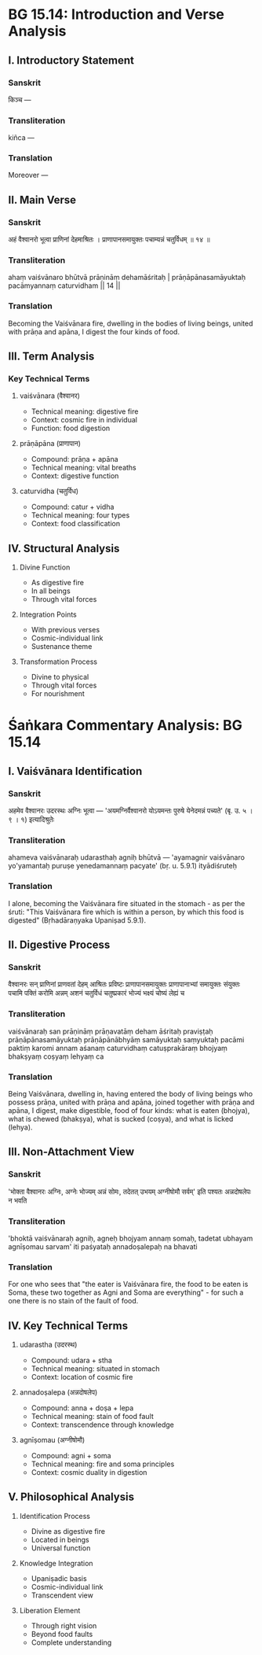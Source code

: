 # BG 15.14: Introduction and Verse Analysis

## I. Introductory Statement

### Sanskrit
किञ्च —

### Transliteration
kiñca —

### Translation
Moreover —

## II. Main Verse

### Sanskrit
अहं वैश्वानरो भूत्वा प्राणिनां देहमाश्रितः ।
प्राणापानसमायुक्तः पचाम्यन्नं चतुर्विधम् ॥ १४ ॥

### Transliteration
ahaṃ vaiśvānaro bhūtvā prāṇināṃ dehamāśritaḥ |
prāṇāpānasamāyuktaḥ pacāmyannaṃ caturvidham || 14 ||

### Translation
Becoming the Vaiśvānara fire, dwelling in the bodies of living beings, united with prāṇa and apāna, I digest the four kinds of food.

## III. Term Analysis

### Key Technical Terms
1. vaiśvānara (वैश्वानर)
   - Technical meaning: digestive fire
   - Context: cosmic fire in individual
   - Function: food digestion

2. prāṇāpāna (प्राणापान)
   - Compound: prāṇa + apāna
   - Technical meaning: vital breaths
   - Context: digestive function

3. caturvidha (चतुर्विध)
   - Compound: catur + vidha
   - Technical meaning: four types
   - Context: food classification

## IV. Structural Analysis

1. Divine Function
   - As digestive fire
   - In all beings
   - Through vital forces

2. Integration Points
   - With previous verses
   - Cosmic-individual link
   - Sustenance theme

3. Transformation Process
   - Divine to physical
   - Through vital forces
   - For nourishment

# Śaṅkara Commentary Analysis: BG 15.14

## I. Vaiśvānara Identification

### Sanskrit
अहमेव वैश्वानरः उदरस्थः अग्निः भूत्वा — 'अयमग्निर्वैश्वानरो योऽयमन्तः पुरुषे येनेदमन्नं पच्यते' (बृ. उ. ५ । ९ । १) इत्यादिश्रुतेः

### Transliteration
ahameva vaiśvānaraḥ udarasthaḥ agniḥ bhūtvā — 'ayamagnir vaiśvānaro yo'yamantaḥ puruṣe yenedamannaṃ pacyate' (bṛ. u. 5.9.1) ityādiśruteḥ

### Translation
I alone, becoming the Vaiśvānara fire situated in the stomach - as per the śruti: "This Vaiśvānara fire which is within a person, by which this food is digested" (Bṛhadāraṇyaka Upaniṣad 5.9.1).

## II. Digestive Process

### Sanskrit
वैश्वानरः सन् प्राणिनां प्राणवतां देहम् आश्रितः प्रविष्टः प्राणापानसमायुक्तः प्राणापानाभ्यां समायुक्तः संयुक्तः पचामि पक्तिं करोमि अन्नम् अशनं चतुर्विधं चतुष्प्रकारं भोज्यं भक्ष्यं चोष्यं लेह्यं च

### Transliteration
vaiśvānaraḥ san prāṇināṃ prāṇavatāṃ deham āśritaḥ praviṣṭaḥ prāṇāpānasamāyuktaḥ prāṇāpānābhyāṃ samāyuktaḥ saṃyuktaḥ pacāmi paktiṃ karomi annam aśanaṃ caturvidhaṃ catuṣprakāraṃ bhojyaṃ bhakṣyaṃ coṣyaṃ lehyaṃ ca

### Translation
Being Vaiśvānara, dwelling in, having entered the body of living beings who possess prāṇa, united with prāṇa and apāna, joined together with prāṇa and apāna, I digest, make digestible, food of four kinds: what is eaten (bhojya), what is chewed (bhakṣya), what is sucked (coṣya), and what is licked (lehya).

## III. Non-Attachment View

### Sanskrit
'भोक्ता वैश्वानरः अग्निः, अग्नेः भोज्यम् अन्नं सोमः, तदेतत् उभयम् अग्नीषोमौ सर्वम्' इति पश्यतः अन्नदोषलेपः न भवति

### Transliteration
'bhoktā vaiśvānaraḥ agniḥ, agneḥ bhojyam annaṃ somaḥ, tadetat ubhayam agnīṣomau sarvam' iti paśyataḥ annadoṣalepaḥ na bhavati

### Translation
For one who sees that "the eater is Vaiśvānara fire, the food to be eaten is Soma, these two together as Agni and Soma are everything" - for such a one there is no stain of the fault of food.

## IV. Key Technical Terms

1. udarastha (उदरस्थ)
   - Compound: udara + stha
   - Technical meaning: situated in stomach
   - Context: location of cosmic fire

2. annadoṣalepa (अन्नदोषलेप)
   - Compound: anna + doṣa + lepa
   - Technical meaning: stain of food fault
   - Context: transcendence through knowledge

3. agnīṣomau (अग्नीषोमौ)
   - Compound: agni + soma
   - Technical meaning: fire and soma principles
   - Context: cosmic duality in digestion

## V. Philosophical Analysis

1. Identification Process
   - Divine as digestive fire
   - Located in beings
   - Universal function

2. Knowledge Integration
   - Upaniṣadic basis
   - Cosmic-individual link
   - Transcendent view

3. Liberation Element
   - Through right vision
   - Beyond food faults
   - Complete understanding
